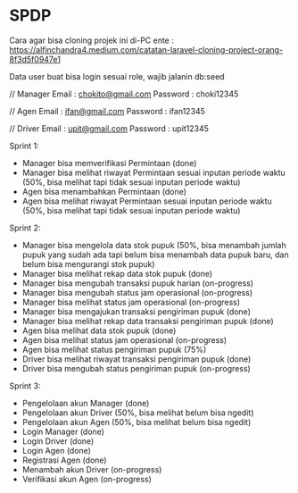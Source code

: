 # SPDP

Cara agar bisa cloning projek ini di-PC ente :
https://alfinchandra4.medium.com/catatan-laravel-cloning-project-orang-8f3d5f0947e1

Data user buat bisa login sesuai role, wajib jalanin db:seed

// Manager
Email     : chokito@gmail.com
Password  : choki12345

// Agen
Email     : ifan@gmail.com
Password  : ifan12345

// Driver
Email     : upit@gmail.com
Password  : upit12345

Sprint 1:
- Manager bisa memverifikasi Permintaan (done)
- Manager bisa melihat riwayat Permintaan sesuai inputan periode waktu (50%, bisa melihat tapi tidak sesuai inputan periode waktu)
- Agen bisa menambahkan Permintaan (done)
- Agen bisa melihat riwayat Permintaan sesuai inputan periode waktu (50%, bisa melihat tapi tidak sesuai inputan periode waktu)

Sprint 2:
- Manager bisa mengelola data stok pupuk (50%, bisa menambah jumlah pupuk yang sudah ada tapi belum bisa menambah data pupuk baru, dan belum bisa mengurangi stok pupuk)
- Manager bisa melihat rekap data stok pupuk (done)
- Manager bisa mengubah transaksi pupuk harian (on-progress)
- Manager bisa mengubah status jam operasional (on-progress)
- Manager bisa melihat status jam operasional (on-progress)
- Manager bisa mengajukan transaksi pengiriman pupuk (done)
- Manager bisa melihat rekap data transaksi pengiriman pupuk (done)
- Agen bisa melihat data stok pupuk (done)
- Agen bisa melihat status jam operasional (on-progress)
- Agen bisa melihat status pengiriman pupuk (75%)
- Driver bisa melihat riwayat transaksi pengiriman pupuk (done)
- Driver bisa mengubah status pengiriman pupuk (on-progress)

Sprint 3:
- Pengelolaan akun Manager (done)
- Pengelolaan akun Driver (50%, bisa melihat belum bisa ngedit)
- Pengelolaan akun Agen (50%, bisa melihat belum bisa ngedit)
- Login Manager (done)
- Login Driver (done) 
- Login Agen (done)
- Registrasi Agen (done)
- Menambah akun Driver (on-progress)
- Verifikasi akun Agen (on-progress)
